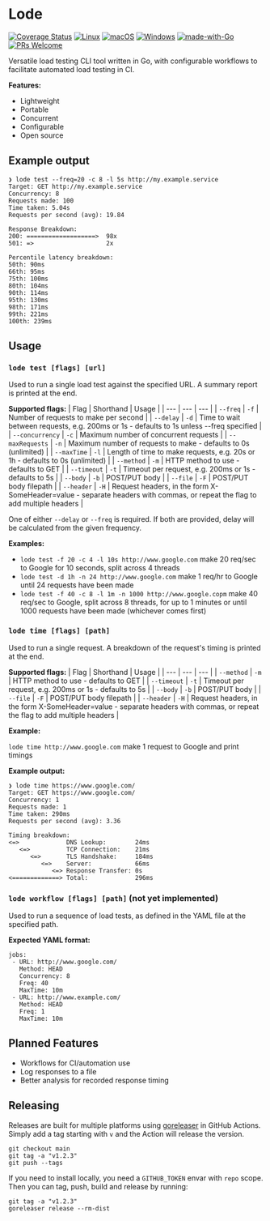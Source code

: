 # Lode

[![Coverage Status](https://coveralls.io/repos/github/JamesBalazs/lode/badge.svg?branch=main&t=LIyVhQ)](https://coveralls.io/github/JamesBalazs/lode?branch=main)
[![Linux](https://svgshare.com/i/Zhy.svg)](https://svgshare.com/i/Zhy.svg)
[![macOS](https://svgshare.com/i/ZjP.svg)](https://svgshare.com/i/ZjP.svg)
[![Windows](https://svgshare.com/i/ZhY.svg)](https://svgshare.com/i/ZhY.svg)
[![made-with-Go](https://img.shields.io/badge/Made%20with-Go-1f425f.svg)](http://golang.org)
[![PRs Welcome](https://img.shields.io/badge/PRs-welcome-brightgreen.svg?style=flat-square)](http://makeapullrequest.com)

Versatile load testing CLI tool written in Go, with configurable workflows to facilitate automated load testing in CI.

**Features:**
- Lightweight
- Portable
- Concurrent
- Configurable
- Open source

## Example output
```
❯ lode test --freq=20 -c 8 -l 5s http://my.example.service
Target: GET http://my.example.service
Concurrency: 8
Requests made: 100
Time taken: 5.04s
Requests per second (avg): 19.84

Response Breakdown:
200: ===================>  98x
501: =>                    2x

Percentile latency breakdown:
50th: 90ms
66th: 95ms
75th: 100ms
80th: 104ms
90th: 114ms
95th: 130ms
98th: 171ms
99th: 221ms
100th: 239ms
```

## Usage
### `lode test [flags] [url]`
Used to run a single load test against the specified URL.
A summary report is printed at the end.

**Supported flags:**
| Flag | Shorthand | Usage |
| --- | --- | --- |
| `--freq` | `-f` | Number of requests to make per second |
| `--delay` | `-d` | Time to wait between requests, e.g. 200ms or 1s - defaults to 1s unless --freq specified |
| `--concurrency` | `-c` | Maximum number of concurrent requests |
| `--maxRequests` | `-n` | Maximum number of requests to make - defaults to 0s (unlimited) |
| `--maxTime` | `-l` | Length of time to make requests, e.g. 20s or 1h - defaults to 0s (unlimited) |
| `--method` | `-m` | HTTP method to use - defaults to GET |
| `--timeout` | `-t` | Timeout per request, e.g. 200ms or 1s - defaults to 5s |
| `--body` | `-b` | POST/PUT body |
| `--file` | `-F` | POST/PUT body filepath |
| `--header` | `-H` | Request headers, in the form X-SomeHeader=value - separate headers with commas, or repeat the flag to add multiple headers |

One of either `--delay` or `--freq` is required. If both are provided, delay will be calculated from the given frequency.

**Examples:**
- `lode test -f 20 -c 4 -l 10s http://www.google.com` make 20 req/sec to Google for 10 seconds, split across 4 threads
- `lode test -d 1h -n 24 http://www.google.com` make 1 req/hr to Google until 24 requests have been made
- `lode test -f 40 -c 8 -l 1m -n 1000 http://www.google.copm` make 40 req/sec to Google, split across 8 threads, for up to 1 minutes or until 1000 requests have been made (whichever comes first) 

### `lode time [flags] [path]`
Used to run a single request.
A breakdown of the request's timing is printed at the end.

**Supported flags:**
| Flag | Shorthand | Usage |
| --- | --- | --- |
| `--method` | `-m` | HTTP method to use - defaults to GET |
| `--timeout` | `-t` | Timeout per request, e.g. 200ms or 1s - defaults to 5s |
| `--body` | `-b` | POST/PUT body |
| `--file` | `-F` | POST/PUT body filepath |
| `--header` | `-H` | Request headers, in the form X-SomeHeader=value - separate headers with commas, or repeat the flag to add multiple headers |

**Example:**

`lode time http://www.google.com` make 1 request to Google and print timings

**Example output:**
```
❯ lode time https://www.google.com/
Target: GET https://www.google.com/
Concurrency: 1
Requests made: 1
Time taken: 290ms
Requests per second (avg): 3.36

Timing breakdown:
<=>             DNS Lookup:        24ms
   <=>          TCP Connection:    21ms
      <=>       TLS Handshake:     184ms
         <=>    Server:            66ms
            <=> Response Transfer: 0s
<=============> Total:             296ms
```

### `lode workflow [flags] [path]` (not yet implemented)
Used to run a sequence of load tests, as defined in the YAML file at the specified path.

**Expected YAML format:**
```
jobs:
 - URL: http://www.google.com/
   Method: HEAD
   Concurrency: 8
   Freq: 40
   MaxTime: 10m
 - URL: http://www.example.com/
   Method: HEAD
   Freq: 1
   MaxTime: 10m
```

## Planned Features
- Workflows for CI/automation use
- Log responses to a file
- Better analysis for recorded response timing

## Releasing
Releases are built for multiple platforms using [goreleaser](https://github.com/goreleaser/goreleaser) in GitHub Actions.
Simply add a tag starting with `v` and the Action will release the version.

```
git checkout main
git tag -a "v1.2.3"
git push --tags
```

If you need to install locally, you need a `GITHUB_TOKEN` envar with `repo` scope. Then you can tag, push, build and release by running:
```
git tag -a "v1.2.3"
goreleaser release --rm-dist
```